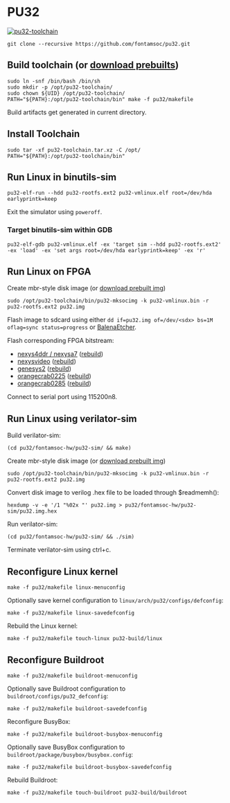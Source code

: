 # PU32
[![pu32-toolchain](https://github.com/fontamsoc/pu32/actions/workflows/release.yml/badge.svg)](https://github.com/fontamsoc/pu32/actions/workflows/release.yml)

	git clone --recursive https://github.com/fontamsoc/pu32.git

## Build toolchain (or [download prebuilts](https://github.com/fontamsoc/pu32/releases/latest))

	sudo ln -snf /bin/bash /bin/sh
	sudo mkdir -p /opt/pu32-toolchain/
	sudo chown ${UID} /opt/pu32-toolchain/
	PATH="${PATH}:/opt/pu32-toolchain/bin" make -f pu32/makefile

Build artifacts get generated in current directory.

## Install Toolchain

	sudo tar -xf pu32-toolchain.tar.xz -C /opt/
	PATH="${PATH}:/opt/pu32-toolchain/bin"

## Run Linux in binutils-sim

	pu32-elf-run --hdd pu32-rootfs.ext2 pu32-vmlinux.elf root=/dev/hda earlyprintk=keep

Exit the simulator using `poweroff`.

### Target binutils-sim within GDB

	pu32-elf-gdb pu32-vmlinux.elf -ex 'target sim --hdd pu32-rootfs.ext2' -ex 'load' -ex 'set args root=/dev/hda earlyprintk=keep' -ex 'r'

## Run Linux on FPGA

Create mbr-style disk image (or [download prebuilt img](https://github.com/fontamsoc/pu32/releases/latest/download/pu32.img.xz))

	sudo /opt/pu32-toolchain/bin/pu32-mksocimg -k pu32-vmlinux.bin -r pu32-rootfs.ext2 pu32.img

Flash image to sdcard using either `dd if=pu32.img of=/dev/<sdx> bs=1M oflag=sync status=progress` or [BalenaEtcher](https://www.balena.io/etcher).

Flash corresponding FPGA bitstream:
- [nexys4ddr / nexysa7](nexys4ddr.bit) ([rebuild](https://github.com/fontamsoc/hw/tree/main/pu32-nexys4ddr/vivado2020))
- [nexysvideo](nexysvideo.bit) ([rebuild](https://github.com/fontamsoc/hw/tree/main/pu32-nexysvideo/vivado2020))
- [genesys2](genesys2.bit) ([rebuild](https://github.com/fontamsoc/hw/tree/main/pu32-genesys2/vivado2020))
- [orangecrab0225](orangecrab0225.dfu) ([rebuild](https://github.com/fontamsoc/hw/tree/main/pu32-orangecrab0225/yosys))
- [orangecrab0285](orangecrab0285.dfu) ([rebuild](https://github.com/fontamsoc/hw/tree/main/pu32-orangecrab0285/yosys))

Connect to serial port using 115200n8.

## Run Linux using verilator-sim

Build verilator-sim:

	(cd pu32/fontamsoc-hw/pu32-sim/ && make)

Create mbr-style disk image (or [download prebuilt img](https://github.com/fontamsoc/pu32/releases/latest/download/pu32.img.xz))

	sudo /opt/pu32-toolchain/bin/pu32-mksocimg -k pu32-vmlinux.bin -r pu32-rootfs.ext2 pu32.img

Convert disk image to verilog .hex file to be loaded through $readmemh():

	hexdump -v -e '/1 "%02x "' pu32.img > pu32/fontamsoc-hw/pu32-sim/pu32.img.hex

Run verilator-sim:

	(cd pu32/fontamsoc-hw/pu32-sim/ && ./sim)

Terminate verilator-sim using ctrl+c.

## Reconfigure Linux kernel

	make -f pu32/makefile linux-menuconfig

Optionally save kernel configuration to `linux/arch/pu32/configs/defconfig`:

	make -f pu32/makefile linux-savedefconfig

Rebuild the Linux kernel:

	make -f pu32/makefile touch-linux pu32-build/linux

## Reconfigure Buildroot

	make -f pu32/makefile buildroot-menuconfig

Optionally save Buildroot configuration to `buildroot/configs/pu32_defconfig`:

	make -f pu32/makefile buildroot-savedefconfig

Reconfigure BusyBox:

	make -f pu32/makefile buildroot-busybox-menuconfig

Optionally save BusyBox configuration to `buildroot/package/busybox/busybox.config`:

	make -f pu32/makefile buildroot-busybox-savedefconfig

Rebuild Buildroot:

	make -f pu32/makefile touch-buildroot pu32-build/buildroot
